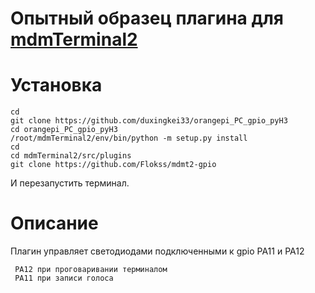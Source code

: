 # Опытный образец плагина для  [mdmTerminal2](https://github.com/Aculeasis/mdmTerminal2)

# Установка
```
cd 
git clone https://github.com/duxingkei33/orangepi_PC_gpio_pyH3
cd orangepi_PC_gpio_pyH3
/root/mdmTerminal2/env/bin/python -m setup.py install
cd 
cd mdmTerminal2/src/plugins
git clone https://github.com/Flokss/mdmt2-gpio
```
И перезапустить терминал.
# Описание
Плагин управляет светодиодами подключенными к gpio PA11 и PA12
```
 PA12 при проговаривании терминалом
 PA11 при записи голоса
```

